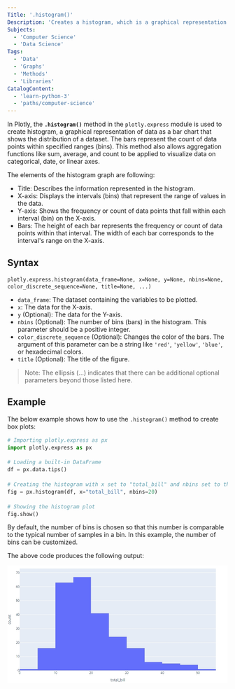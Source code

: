```yaml
---
Title: '.histogram()'
Description: 'Creates a histogram, which is a graphical representation of the distribution of a dataset.'
Subjects:
  - 'Computer Science'
  - 'Data Science'
Tags:
  - 'Data'
  - 'Graphs'
  - 'Methods'
  - 'Libraries'
CatalogContent:
  - 'learn-python-3'
  - 'paths/computer-science'
---
```


In Plotly, the **`.histogram()`** method in the `plotly.express` module is used to create histogram, a graphical representation of data as a bar chart that shows the distribution of a dataset. The bars represent the count of data points within specified ranges (bins). This method also allows aggregation functions like sum, average, and count to be applied to visualize data on categorical, date, or linear axes.

The elements of the histogram graph are following:

- Title: Describes the information represented in the histogram.
- X-axis: Displays the intervals (bins) that represent the range of values in the data.
- Y-axis: Shows the frequency or count of data points that fall within each interval (bin) on the X-axis.
- Bars: The height of each bar represents the frequency or count of data points within that interval. The width of each bar corresponds to the interval's range on the X-axis.

## Syntax

```pseudo
plotly.express.histogram(data_frame=None, x=None, y=None, nbins=None, color_discrete_sequence=None, title=None, ...)
```

- `data_frame`: The dataset containing the variables to be plotted.
- `x`: The data for the X-axis.
- `y` (Optional): The data for the Y-axis.
- `nbins` (Optional): The number of bins (bars) in the histogram. This parameter should be a positive integer.
- `color_discrete_sequence` (Optional): Changes the color of the bars. The argument of this parameter can be a string like `'red'`, `'yellow'`, `'blue'`, or hexadecimal colors.
- `title` (Optional): The title of the figure.

> Note: The ellipsis (...) indicates that there can be additional optional parameters beyond those listed here.

## Example

The below example shows how to use the `.histogram()` method to create box plots:

```py
# Importing plotly.express as px
import plotly.express as px

# Loading a built-in DataFrame
df = px.data.tips()

# Creating the histogram with x set to "total_bill" and nbins set to the integer 20
fig = px.histogram(df, x="total_bill", nbins=20)

# Showing the histogram plot
fig.show()
```

By default, the number of bins is chosen so that this number is comparable to the typical number of samples in a bin. In this example, the number of bins can be customized.

The above code produces the following output:

![The output for the above example](https://raw.githubusercontent.com/Codecademy/docs/main/media/plotly-express-histogram-example.png)
